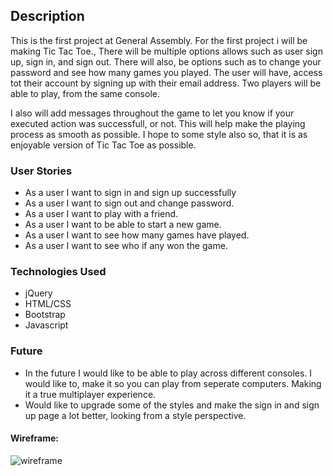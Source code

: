 ## Description

This is the first project at General Assembly. For the first project i will be making Tic Tac Toe.,
There will be multiple options allows such as user sign up, sign in, and sign out. There will also,
be options such as to change your password and see how many games you played. The user will have,
access tot their account by signing up with their email address. Two players will be able to play,
from the same console.

I also will add messages throughout the game to let you know if your executed action was successfull,
or not. This will help make the playing process as smooth as possible. I hope to some style also so,
that it is as enjoyable version of Tic Tac Toe as possible.


### User Stories

- As a user I want to sign in and sign up successfully
- As a user I want to sign out and change password.
- As a user I want to play with a friend.
- As a user I want to be able to start a new game.
- As a user I want to see how many games have played.
- As a user I want to see who if any won the game.

### Technologies Used

- jQuery
- HTML/CSS
- Bootstrap
- Javascript

### Future

- In the future I would like to be able to play across different consoles. I would like to,
  make it so you can play from seperate computers. Making it a true multiplayer experience.
- Would like to upgrade some of the styles and make the sign in and sign up page a lot better,
  looking from a style perspective.


#### Wireframe:
![wireframe](https://imgur.com/RkBP9im)
